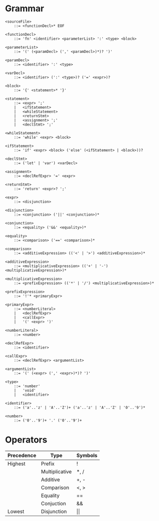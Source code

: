 # Grammar

```bnf
<sourceFile> 
    ::= <functionDecl>* EOF

<functionDecl> 
    ::= 'fn' <identifier> <parameterList> ':' <type> <block>

<parameterList>
    ::= '(' (<paramDecl> (',' <paramDecl>)*)? ')'

<paramDecl>
    ::= <identifier> ':' <type>

<varDecl>
    ::= <identifier> (':' <type>)? ('=' <expr>)?

<block>
    ::= '{' <statement>* '}'

<statement>
    ::= <expr> ';'
    |   <ifStatement>
    |   <whileStatement>
    |   <returnStmt>
    |   <assignment> ';'
    |   <declStmt> ';'

<whileStatement>
    ::= 'while' <expr> <block>

<ifStatement>
    ::= 'if' <expr> <block> ('else' (<ifStatement> | <block>))?

<declStmt>
    ::= ('let' | 'var') <varDecl>

<assignment>
    ::= <declRefExpr> '=' <expr>

<returnStmt>
    ::= 'return' <expr>? ';'

<expr>
    ::= <disjunction>
    
<disjunction>
    ::= <conjunction> ('||' <conjunction>)*

<conjunction>
    ::= <equality> ('&&' <equality>)*

<equality>
    ::= <comparison> ('==' <comparison>)*

<comparison>
    ::= <additiveExpression> (('<' | '>') <additiveExpression>)*

<additiveExpression>
    ::= <multiplicativeExpression> (('+' | '-') <multiplicativeExpression>)*

<multiplicativeExpression>
    ::= <prefixExpression> (('*' | '/') <multiplicativeExpression>)*

<prefixExpression>
    ::= '!'* <primaryExpr>

<primaryExpr>
    ::= <numberLiteral>
    |   <declRefExpr>
    |   <callExpr>
    |   '(' <expr> ')'

<numberLiteral>
    ::= <number>

<declRefExpr>
    ::= <identifier>

<callExpr>
    ::= <declRefExpr> <argumentList>

<argumentList>
    ::= '(' (<expr> (',' <expr>)*)? ')'

<type>
    ::= 'number'
    |   'void'
    |   <identifier>

<identifier>
    ::= ('a'..'z' | 'A'..'Z')+ ('a'..'z' | 'A'..'Z' | '0'..'9')*

<number>
    ::= ('0'..'9')+ '.' ('0'..'9')+
```
# Operators

| Precedence | Type           | Symbols |
|------------|----------------|---------|
| Highest    | Prefix         | !       |
|            | Multiplicative | *, /    |
|            | Additive       | +, -    |
|            | Comparison     | <, >    |
|            | Equality       | ==      |
|            |Conjuction      | &&      |
| Lowest     | Disjunction    | \|\|    |

